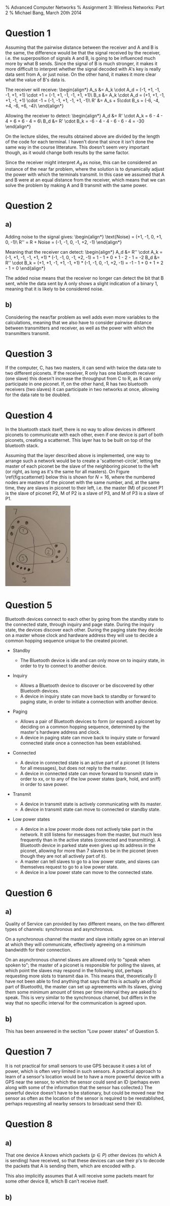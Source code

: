 % Advanced Computer Networks
% Assignment 3: Wireless Networks: Part 2
% Michael Bang, March 20th 2014

Question 1
============
Assuming that the pairwise distance between the receiver and A and B is the same, the difference would be that the signal received by the receiver, i.e. the superposition of signals A and B, is going to be influenced much more by what B sends. Since the signal of B is much stronger, it makes it more difficult to interpret whether the signal decoded with A's key is really data sent from A, or just noise. On the other hand, it makes it more clear what the value of B's data is.

The receiver will receive:
\begin{align*}
    A_s &= A_k \cdot A_d = (-1, +1, -1, -1, +1, +1) \cdot +1 = (-1, +1, -1, -1, +1, +1)\\
    B_s &= A_k \cdot A_d = (+1, +1, -1, +1, -1, +1) \cdot -1 = (-1, -1, +1, -1, +1, -1)\\
     R' &= A_s + 5\cdot B_s = (-6, -4, +4, -6, +6, -4)\\
\end{align*}


Allowing the receiver to detect:
\begin{align*}
    A_d &= R' \cdot A_k = 6 - 4 - 4 + 6 + 6 - 4 = 6\\
    B_d &= R' \cdot B_k = -6 - 4 - 4 - 6 - 6 - 4 = -30
\end{align*}


On the lecture slides, the results obtained above are divided by the length of the code for each terminal. I haven't done that since it isn't done the same way in the course litterature. This doesn't seem very important though, as it would change both results by the same factor.

Since the receiver might interpret $A_d$ as noise, this can be considered an instance of the near far problem, where the solution is to dynamically adjust the power with which the terminals transmit. In this case we assumed that A and B were at an equal distance from the receiver, which means that we can solve the problem by making A and B transmit with the same power.


Question 2
============

a)
----
Adding noise to the signal gives:
\begin{align*}
    \text{Noise} = (+1, -1, 0, +1, 0, -1)\\
    R'' = R + Noise = (-1, -1, 0, -1, +2, -1)
\end{align*}

Meaning that the receiver can detect:
\begin{align*}
    A_d &= R'' \cdot A_k = (-1, +1, -1, -1, +1, +1) * (-1, -1, 0, -1, +2, -1) = 1 - 1 + 0 + 1 - 2 - 1 = -2
    B_d &= R'' \cdot B_k = (+1, +1, -1, +1, -1, +1) * (-1, -1, 0, -1, +2, -1) = -1 - 1 + 0 + 1 + 2 - 1 = 0
\end{align*}

The added noise means that the receiver no longer can detect the bit that B sent, while the data sent by A only shows a slight indication of a binary 1, meaning that it is likely to be considered noise.

b)
----
Considering the near/far problem as well adds even more variables to the calculations, meaning that we also have to consider pairwise distance between transmitters and receiver, as well as the power with which the transmitters transmit.

Question 3
============
If the computer, C, has two masters, it can send with twice the data rate to two different piconets. If the receiver, R only has one bluetooth receiver (one slave) this doesn't increase the throughput from C to R, as R can only participate in one piconet. If, on the other hand, R has two bluetooth receivers (two slaves) it can participate in two networks at once, allowing for the data rate to be doubled.


Question 4
============
In the bluetooth stack itself, there is no way to allow devices in different piconets to communicate with each other, even if one device is part of both piconets, creating a scatternet. This layer has to be built on top of the bluetooth stack.

Assuming that the layer described above is implemented, one way to arrange such a network would be to create a 'scatternet-circle', letting the master of each piconet be the slave of the neighboring piconet to the left (or right, as long as it's the same for all masters). On Figure \ref{fig:scatternet} below this is shown for $N=16$, where the numbered nodes are masters of the piconet with the same number, and, at the same time, they are slaves in piconet to their left, i.e. the master (M) of piconet P1 is the slave of piconet P2, M of P2 is a slave of P3, and M of P3 is a slave of P1.

![Scatternet with 16 Bluetooth devices.\label{fig:scatternet}](img/scatternet.jpg)


Question 5
============
Bluetooth devices connect to each other by going from the standby state to the connected state, through inquiry and page state. During the inquiry state, the devices discover each other. During the paging state they decide on a master whose clock and hardware address they will use to decide a common hopping sequence unique to the created piconet.

- Standby
    * The Bluetooth device is idle and can only move on to inquiry state, in order to try to connect to another device.

- Inquiry
    * Allows a Bluetooth device to discover or be discovered by other Bluetooth devices.
    * A device in inquiry state can move back to standby or forward to paging state, in order to initiate a connection with another device.

- Paging
    * Allows a pair of Bluetooth devices to form (or expand) a piconet by deciding on a common hopping sequence, determined by the master's hardware address and clock.
    * A device in paging state can move back to inquiry state or forward connected state once a connection has been established.

- Connected
    * A device in connected state is an active part of a piconet (it listens for all messages), but does not reply to the master.
    * A device in connected state can move forward to transmit state in order to xx, or to any of the low power states (park, hold, and sniff) in order to save power.

- Transmit
    * A device in transmit state is actively communicating with its master.
    * A device in transmit state can move to connected or standby state.


- Low power states
    - A device in a low power mode does not actively take part in the network. It still listens for messages from the master, but much less frequently than in the active states (connected and transmitting). A Bluetooth device in parked state even gives up its address in the piconet, allowing for more than 7 slaves to be in the piconet (even though they are not all actively part of it).
    - A master can tell slaves to go to a low power state, and slaves can themselves request to go to a low power state.
    - A device in a low power state can move to the connected state.


Question 6
============

a)
----
Quality of Service can provided by two different means, on the two different types of channels: synchronous and asynchronous.

On a synchronous channel the master and slave initially agree on an interval at which they will communicate, effectively agreeing on a minimum bandwidth for their connection.

On an asynchronous channel slaves are allowed only to "speak when spoken to"; the master of a piconet is responsible for polling the slaves, at which point the slaves may respond in the following slot, perhaps requesting more slots to transmit daa in. This means that, theoretically (I have not been able to find anything that says that this is actually an official part of Bluetooth), the master can set up agreements with its slaves, giving them some minimum amount of times per time interval they are asked to speak. This is very similar to the synchronous channel, but differs in the way that no specific interval for the communication is agreed upon.


b)
----
This has been answered in the section "Low power states" of Question 5.

Question 7
============
It is not practical for small sensors to use GPS because it uses a lot of power, which is often very limited in such sensors. A practical approach to learn of a sensor's location would be to have a more powerful device with a GPS near the sensor, to which the sensor could send an ID (perhaps even along with some of the information that the sensor has collected.) The powerful device doesn't have to be stationary, but could be moved near the sensor as often as the location of the sensor is required to be reestablished, perhaps requesting all nearby sensors to broadcast send their ID.


Question 8
============

a)
----
That one device A knows which packets ($p \in P$) other devices (to which A is sending) have received, so that these devices can use their p's to decode the packets that A is sending them, which are encoded with p.

This also implicitly assumes that A will receive some packets meant for some other device B, which B can't receive itself.


b)
----
